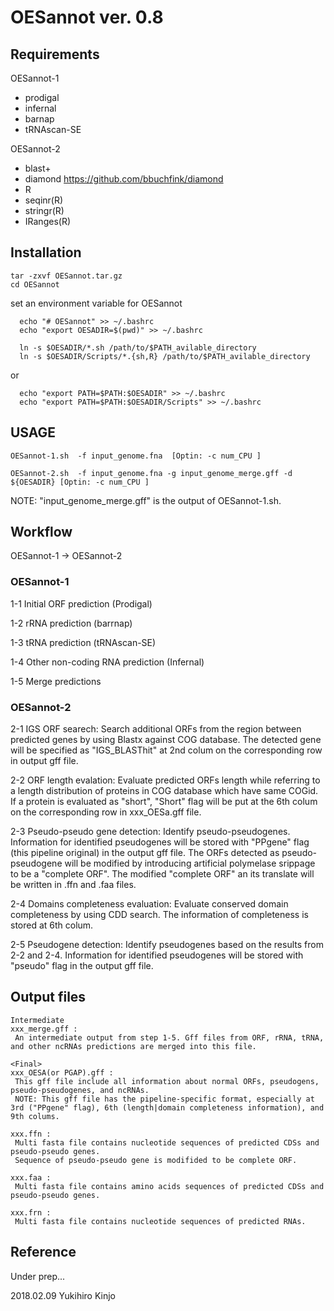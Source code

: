 # OESannot ver. 0.8



## Requirements 

OESannot-1

  - prodigal
  - infernal
  - barnap
  - tRNAscan-SE

OESannot-2

- blast+
- diamond https://github.com/bbuchfink/diamond
- R
- seqinr(R)
- stringr(R)
- IRanges(R)

## Installation
```
tar -zxvf OESannot.tar.gz
cd OESannot
```

set an environment variable for OESannot
```
  echo "# OESannot" >> ~/.bashrc
  echo "export OESADIR=$(pwd)" >> ~/.bashrc

  ln -s $OESADIR/*.sh /path/to/$PATH_avilable_directory             
  ln -s $OESADIR/Scripts/*.{sh,R} /path/to/$PATH_avilable_directory 
```
or
```
  echo "export PATH=$PATH:$OESADIR" >> ~/.bashrc
  echo "export PATH=$PATH:$OESADIR/Scripts" >> ~/.bashrc
```

## USAGE 
```
OESannot-1.sh  -f input_genome.fna  [Optin: -c num_CPU ]

OESannot-2.sh  -f input_genome.fna -g input_genome_merge.gff -d ${OESADIR} [Optin: -c num_CPU ]
```
NOTE: "input_genome_merge.gff" is the output of OESannot-1.sh.


##  Workflow 

OESannot-1 -> OESannot-2


### OESannot-1

  1-1 Initial ORF prediction (Prodigal)

  1-2 rRNA prediction (barrnap)

  1-3 tRNA prediction (tRNAscan-SE)

  1-4 Other non-coding RNA prediction (Infernal)

  1-5 Merge predictions


### OESannot-2

2-1 IGS ORF searech:
  Search additional ORFs from the region between predicted genes by using Blastx against COG database.
  The detected gene will be specified as "IGS_BLASThit" at 2nd colum on the corresponding row in output gff file.

2-2 ORF length evalation:
  Evaluate predicted ORFs length while referring to a length distribution of proteins in COG database which have same COGid.
  If a protein is evaluated as "short", "Short" flag will be put at the 6th colum on the corresponding row in xxx_OESa.gff file.

2-3 Pseudo-pseudo gene detection:
  Identify pseudo-pseudogenes.
  Information for identified pseudogenes will be stored with "PPgene" flag (this pipeline original) in the output gff file.
  The ORFs detected as pseudo-pseudogene will be modified by introducing artificial polymelase srippage to be a "complete ORF".
  The modified "complete ORF" an its translate will be written in .ffn and .faa files.

2-4 Domains completeness evaluation:
  Evaluate conserved domain completeness by using CDD search. 
  The information of completeness is stored at 6th colum.

2-5 Pseudogene detection:
  Identify pseudogenes based on the results from 2-2 and 2-4.
  Information for identified pseudogenes will be stored with "pseudo" flag in the output gff file.

## Output files
```
Intermediate
xxx_merge.gff : 
 An intermediate output from step 1-5. Gff files from ORF, rRNA, tRNA, and other ncRNAs predictions are merged into this file.

<Final>
xxx_OESA(or PGAP).gff :
 This gff file include all information about normal ORFs, pseudogens, pseudo-pseudogenes, and ncRNAs.
 NOTE: This gff file has the pipeline-specific format, especially at 3rd ("PPgene" flag), 6th (length|domain completeness information), and 9th colums.

xxx.ffn : 
 Multi fasta file contains nucleotide sequences of predicted CDSs and pseudo-pseudo genes. 
 Sequence of pseudo-pseudo gene is modifided to be complete ORF.

xxx.faa :
 Multi fasta file contains amino acids sequences of predicted CDSs and pseudo-pseudo genes.

xxx.frn :
 Multi fasta file contains nucleotide sequences of predicted RNAs.
```

## Reference

Under prep...



 2018.02.09
 Yukihiro Kinjo
